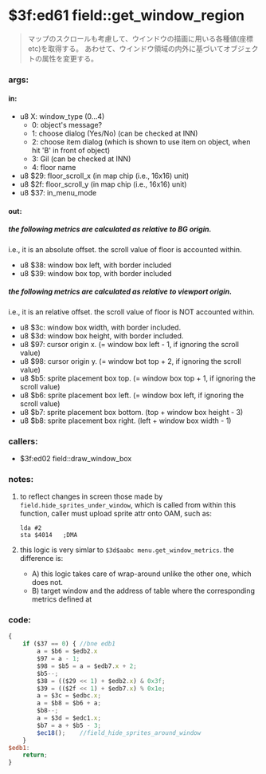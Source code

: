 ﻿
# $3f:ed61 field::get_window_region
>マップのスクロールも考慮して、ウインドウの描画に用いる各種値(座標etc)を取得する。
>あわせて、ウインドウ領域の内外に基づいてオブジェクトの属性を変更する。

### args:

#### in:
+	u8 X: window_type (0...4)
	-	0: object's message?
	-	1: choose dialog (Yes/No) (can be checked at INN)
	-	2: choose item dialog (which is shown to use item on object, when hit 'B' in front of object)
	-	3: Gil (can be checked at INN)
	-	4: floor name
+	u8 $29: floor_scroll_x (in map chip (i.e., 16x16) unit)
+	u8 $2f: floor_scroll_y (in map chip (i.e., 16x16) unit)
+	u8 $37: in_menu_mode

#### out:

##### the following metrics are calculated as relative to *BG* origin.
i.e., it is an absolute offset. the scroll value of floor is accounted within.

+	u8 $38: window box left, with border included
+	u8 $39: window box top, with border included

##### the following metrics are calculated as relative to *viewport* origin.
i.e., it is an relative offset. the scroll value of floor is NOT accounted within.

+	u8 $3c: window box width, with border included.
+	u8 $3d: window box height, with border included.
+	u8 $97: cursor origin x. (= window box left - 1, if ignoring the scroll value)
+	u8 $98: cursor origin y. (= window bot top + 2, if ignoring the scroll value)
+	u8 $b5: sprite placement box top. (= window box top + 1, if ignoring the scroll value)
+	u8 $b6: sprite placement box left. (= window box left, if ignoring the scroll value)
+	u8 $b7: sprite placement box bottom. (top + window box height - 3)
+	u8 $b8: sprite placement box right. (left + window box width - 1)

### callers:
+	$3f:ed02 field::draw_window_box

### notes:
1.	to reflect changes in screen those made by `field.hide_sprites_under_window`,
	which is called from within this function,
	caller must upload sprite attr onto OAM, such as:

		lda #2
		sta $4014	;DMA
2.	this logic is very simlar to `$3d$aabc menu.get_window_metrics`.
	the difference is:
	-	A) this logic takes care of wrap-around unlike the other one, which does not.
	-	B) target window and the address of table where the corresponding metrics defined at

### code:
```js
{
	if ($37 == 0) { //bne edb1
		a = $b6 = $edb2.x
		$97 = a - 1;
		$98 = $b5 = a = $edb7.x + 2;
		$b5--;
		$38 = (($29 << 1) + $edb2.x) & 0x3f;
		$39 = (($2f << 1) + $edb7.x) % 0x1e;
		a = $3c = $edbc.x;
		a = $b8 = $b6 + a;
		$b8--;
		a = $3d = $edc1.x;
		$b7 = a + $b5 - 3;
		$ec18();	//field_hide_sprites_around_window
	}
$edb1:
	return;
}
```




